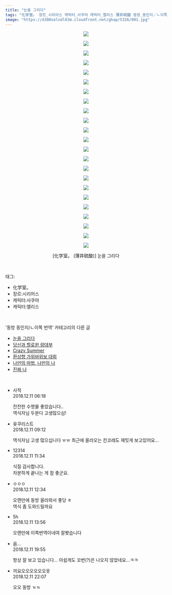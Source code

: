 ```yaml
---
title: "눈을 그리다"
tags: "化学室。 장르_시리어스 캐릭터_사쿠야 캐릭터_앨리스 薄井硫酸 동방_동인지／ㄴ이쪽_번역"
image: "https://d380selndl63m.cloudfront.net/ghap/5326/001.jpg"
---
```

<div class="article">
<p style="text-align: center; clear: none; float: none;"><img src="{{ site.imgserver5 }}/ghap/5326/001.jpg"/></p>
<p style="text-align: center; clear: none; float: none;"><img src="{{ site.imgserver5 }}/ghap/5326/002.jpg"/></p>
<p style="text-align: center; clear: none; float: none;"><img src="{{ site.imgserver5 }}/ghap/5326/003.jpg"/></p>
<p style="text-align: center; clear: none; float: none;"><img src="{{ site.imgserver5 }}/ghap/5326/004.jpg"/></p>
<p style="text-align: center; clear: none; float: none;"><img src="{{ site.imgserver5 }}/ghap/5326/005.jpg"/></p>
<p style="text-align: center; clear: none; float: none;"><img src="{{ site.imgserver5 }}/ghap/5326/006.jpg"/></p>
<p style="text-align: center; clear: none; float: none;"><img src="{{ site.imgserver5 }}/ghap/5326/007.jpg"/></p>
<p style="text-align: center; clear: none; float: none;"><img src="{{ site.imgserver5 }}/ghap/5326/008.jpg"/></p>
<p style="text-align: center; clear: none; float: none;"><img src="{{ site.imgserver5 }}/ghap/5326/009.jpg"/></p>
<p style="text-align: center; clear: none; float: none;"><img src="{{ site.imgserver5 }}/ghap/5326/010.jpg"/></p>
<p style="text-align: center; clear: none; float: none;"><img src="{{ site.imgserver5 }}/ghap/5326/011.jpg"/></p>
<p style="text-align: center; clear: none; float: none;"><img src="{{ site.imgserver5 }}/ghap/5326/012.jpg"/></p>
<p style="text-align: center; clear: none; float: none;"><img src="{{ site.imgserver5 }}/ghap/5326/013.jpg"/></p>
<p style="text-align: center; clear: none; float: none;"><img src="{{ site.imgserver5 }}/ghap/5326/014.jpg"/></p>
<p style="text-align: center; clear: none; float: none;"><img src="{{ site.imgserver5 }}/ghap/5326/015.jpg"/></p>
<p style="text-align: center; clear: none; float: none;"><img src="{{ site.imgserver5 }}/ghap/5326/016.jpg"/></p>
<p style="text-align: center; clear: none; float: none;"><img src="{{ site.imgserver5 }}/ghap/5326/017.jpg"/></p>
<p style="text-align: center; clear: none; float: none;"><img src="{{ site.imgserver5 }}/ghap/5326/018.jpg"/></p>
<p style="text-align: center; clear: none; float: none;"><img src="{{ site.imgserver5 }}/ghap/5326/019.jpg"/></p>
<p style="text-align: center; clear: none; float: none;"><img src="{{ site.imgserver5 }}/ghap/5326/020.jpg"/></p>
<p style="text-align: center; clear: none; float: none;"><img src="{{ site.imgserver5 }}/ghap/5326/021.jpg"/></p>
<p style="text-align: center; clear: none; float: none;"><img src="{{ site.imgserver5 }}/ghap/5326/022.jpg"/></p>
<p style="text-align: center; clear: none; float: none;"><img src="{{ site.imgserver5 }}/ghap/5326/023.jpg"/></p>
<p style="text-align: center; clear: none; float: none;">[化学室。 (薄井硫酸)] 눈을 그리다</p>
</div><br/>
<div class="tagTrail">
<p>태그: </p>
<ul>
<li>化学室。</li>
<li>장르:시리어스</li>
<li>캐릭터:사쿠야</li>
<li>캐릭터:앨리스</li>
</ul>
</div><br/>
<div class="another">
<p>'동방 동인지/ㄴ이쪽 번역' 카테고리의 다른 글</p>
<ul>
<li><a href="/ghap_5326">눈을 그리다</a></li>
<li><a href="/ghap_4994">당신과 할로윈 랑데부</a></li>
<li><a href="/ghap_4875">Crazy Summer</a></li>
<li><a href="/ghap_4781">환상향 가위바위보 대회</a></li>
<li><a href="/ghap_4778">나만의 마법, 나만의 나</a></li>
<li><a href="/ghap_4773">진짜 나</a></li>
</ul>
</div><br/>
<div class="comment">
<ul>
<li class="cb_thumb_off" id="comment15384935">
<div class="cb_comment_area">
<div class="cb_info_area">
<div class="cb_section">
<span class="cb_nick_name">사적</span>
</div>
<div class="cb_section">
<span class="cb_date">2018.12.11 06:18 </span>
</div>
</div>
<div class="cb_dsc_comment">
<p class="cb_dsc">
											잔잔한 수명물 좋았습니다..<br/>
역식자님 두분다 고생많으심!
										</p>
</div>
</div></li>
<li class="cb_thumb_off" id="comment15384970">
<div class="cb_comment_area">
<div class="cb_info_area">
<div class="cb_section">
<span class="cb_nick_name">윳쿠리스트</span>
</div>
<div class="cb_section">
<span class="cb_date">2018.12.11 09:12 </span>
</div>
</div>
<div class="cb_dsc_comment">
<p class="cb_dsc">
											역식자님 고생 많으십니다 ㅠㅠ 최근에 올라오는 칸코레도 재밋게 보고있어요...
										</p>
</div>
</div></li>
<li class="cb_thumb_off" id="comment15385015">
<div class="cb_comment_area">
<div class="cb_info_area">
<div class="cb_section">
<span class="cb_nick_name">12314</span>
</div>
<div class="cb_section">
<span class="cb_date">2018.12.11 11:34 </span>
</div>
</div>
<div class="cb_dsc_comment">
<p class="cb_dsc">
											식질 감사합니다.<br/>
차분하게 끝나는 게 참 좋군요.
										</p>
</div>
</div></li>
<li class="cb_thumb_off" id="comment15385030">
<div class="cb_comment_area">
<div class="cb_info_area">
<div class="cb_section">
<span class="cb_nick_name">ㅇㅇㅇ</span>
</div>
<div class="cb_section">
<span class="cb_date">2018.12.11 12:34 </span>
</div>
</div>
<div class="cb_dsc_comment">
<p class="cb_dsc">
											오랜만에 동방 올라와서 좋당 ㅎ<br/>
역식 좀 도와드릴까요
										</p>
</div>
</div></li>
<li class="cb_thumb_off" id="comment15385061">
<div class="cb_comment_area">
<div class="cb_info_area">
<div class="cb_section">
<span class="cb_nick_name">5h</span>
</div>
<div class="cb_section">
<span class="cb_date">2018.12.11 13:56 </span>
</div>
</div>
<div class="cb_dsc_comment">
<p class="cb_dsc">
											오랜만에 이쪽번역이네여 잘봣습니다
										</p>
</div>
</div></li>
<li class="cb_thumb_off" id="comment15385189">
<div class="cb_comment_area">
<div class="cb_info_area">
<div class="cb_section">
<span class="cb_nick_name">음...</span>
</div>
<div class="cb_section">
<span class="cb_date">2018.12.11 19:55 </span>
</div>
</div>
<div class="cb_dsc_comment">
<p class="cb_dsc">
											항상 잘 보고 있습니다... 아쉽게도 꼬번(?)은 나오지 않았네요...ㅋㅋ
										</p>
</div>
</div></li>
<li class="cb_thumb_off" id="comment15385238">
<div class="cb_comment_area">
<div class="cb_info_area">
<div class="cb_section">
<span class="cb_nick_name">끼요오오오오오오옷</span>
</div>
<div class="cb_section">
<span class="cb_date">2018.12.11 22:07 </span>
</div>
</div>
<div class="cb_dsc_comment">
<p class="cb_dsc">
											오오 동방 ㄳㄳ
										</p>
</div>
</div></li>
</ul>
</div><br/>
